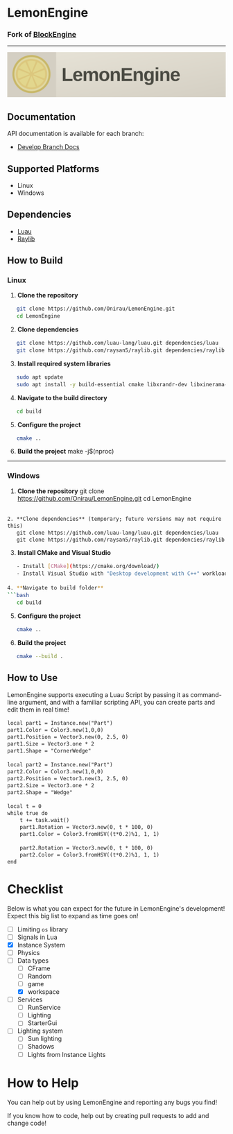 # LemonEngine

### Fork of [BlockEngine](https://github.com/Zalthen-dev/BlockEngine)

---

<img src="repo/card.svg"/>

## Documentation

API documentation is available for each branch:

- [Develop Branch Docs](https://onirau.github.io/BlockEngine/develop/)

## Supported Platforms

- Linux
- Windows

## Dependencies

- [Luau](https://github.com/luau-lang/luau)
- [Raylib](https://github.com/raysan5/raylib)

## How to Build

### Linux

1. **Clone the repository**

```bash
   git clone https://github.com/Onirau/LemonEngine.git
   cd LemonEngine
```

2. **Clone dependencies**

```bash
   git clone https://github.com/luau-lang/luau.git dependencies/luau
   git clone https://github.com/raysan5/raylib.git dependencies/raylib
```

3. **Install required system libraries**

```bash
   sudo apt update
   sudo apt install -y build-essential cmake libxrandr-dev libxinerama-dev libxcursor-dev libxi-dev libxxf86vm-dev
```

4. **Navigate to the build directory**

```bash
   cd build
```

5. **Configure the project**

```bash
   cmake ..
```

6. **Build the project**
   make -j$(nproc)

---

### Windows

1. **Clone the repository**
   git clone https://github.com/Onirau/LemonEngine.git
   cd LemonEngine

```

2. **Clone dependencies** (temporary; future versions may not require this)
   git clone https://github.com/luau-lang/luau.git dependencies/luau
   git clone https://github.com/raysan5/raylib.git dependencies/raylib
```

3. **Install CMake and Visual Studio**

````bash
   - Install [CMake](https://cmake.org/download/)
   - Install Visual Studio with "Desktop development with C++" workload

4. **Navigate to build folder**
```bash
   cd build
````

5. **Configure the project**

```bash
   cmake ..
```

6. **Build the project**

```bash
   cmake --build .
```

## How to Use

LemonEngine supports executing a Luau Script by passing it as command-line argument, and with a familiar scripting API, you can create parts and edit them in real time!

```luau
local part1 = Instance.new("Part")
part1.Color = Color3.new(1,0,0)
part1.Position = Vector3.new(0, 2.5, 0)
part1.Size = Vector3.one * 2
part1.Shape = "CornerWedge"

local part2 = Instance.new("Part")
part2.Color = Color3.new(1,0,0)
part2.Position = Vector3.new(3, 2.5, 0)
part2.Size = Vector3.one * 2
part2.Shape = "Wedge"

local t = 0
while true do
    t += task.wait()
    part1.Rotation = Vector3.new(0, t * 100, 0)
    part1.Color = Color3.fromHSV((t*0.2)%1, 1, 1)

    part2.Rotation = Vector3.new(0, t * 100, 0)
    part2.Color = Color3.fromHSV((t*0.2)%1, 1, 1)
end
```

# Checklist

Below is what you can expect for the future in LemonEngine's development! Expect this big list to expand as time goes on!

- [ ] Limiting `os` library
- [ ] Signals in Lua
- [x] Instance System
- [ ] Physics
- [ ] Data types
  - [ ] CFrame
  - [ ] Random
  - [ ] game
  - [x] workspace
- [ ] Services
  - [ ] RunService
  - [ ] Lighting
  - [ ] StarterGui
- [ ] Lighting system
  - [ ] Sun lighting
  - [ ] Shadows
  - [ ] Lights from Instance Lights

# How to Help

You can help out by using LemonEngine and reporting any bugs you find!

If you know how to code, help out by creating pull requests to add and change code!
